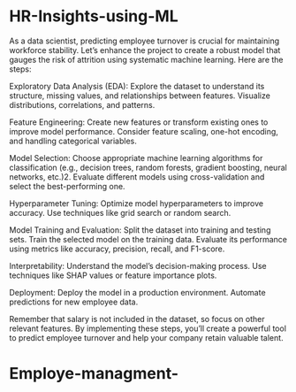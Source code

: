 # HR-Insights-using-ML
As a data scientist, predicting employee turnover is crucial for maintaining workforce stability. Let’s enhance the project to create a robust model that gauges the risk of attrition using systematic machine learning. Here are the steps:


Exploratory Data Analysis (EDA):
Explore the dataset to understand its structure, missing values, and relationships between features.
Visualize distributions, correlations, and patterns.

Feature Engineering:
Create new features or transform existing ones to improve model performance.
Consider feature scaling, one-hot encoding, and handling categorical variables.

Model Selection:
Choose appropriate machine learning algorithms for classification (e.g., decision trees, random forests, gradient boosting, neural networks, etc.)2.
Evaluate different models using cross-validation and select the best-performing one.

Hyperparameter Tuning:
Optimize model hyperparameters to improve accuracy.
Use techniques like grid search or random search.

Model Training and Evaluation:
Split the dataset into training and testing sets.
Train the selected model on the training data.
Evaluate its performance using metrics like accuracy, precision, recall, and F1-score.

Interpretability:
Understand the model’s decision-making process.
Use techniques like SHAP values or feature importance plots.

Deployment:
Deploy the model in a production environment.
Automate predictions for new employee data.

Remember that salary is not included in the dataset, so focus on other relevant features. By implementing these steps, you’ll create a powerful tool to predict employee turnover and help your company retain valuable talent.
# Employe-managment-
